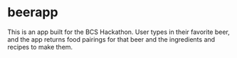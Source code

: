 # beerapp

This is an app built for the BCS Hackathon. User types in their favorite beer, and the app returns food pairings for that beer and the ingredients and recipes to make them.
